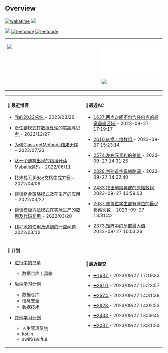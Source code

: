 
## Overview

[![wakatime](https://wakatime.com/badge/user/78591c59-95d5-4479-b2fc-988c35f31d59.svg)](https://wakatime.com/@78591c59-95d5-4479-b2fc-988c35f31d59) ![](https://gpvc.arturio.dev/0xcaffebabe)

![](https://img.shields.io/static/v1?label=LeetCode%20CN&message=0xcaffebabe&color=success) [![leetcode](https://img.shields.io/static/v1?label=Solved&message=892%20/%203480&color=success)](https://leetcode.cn/u/0xcaffebabe/) [![leetcode](https://img.shields.io/static/v1?label=Accepted&message=84.03%&color=success)](https://leetcode.cn/u/0xcaffebabe/)

<table border="0">
  <tr border="0">

  <td valign="top" width="60%">

  ![](https://github-readme-stats.vercel.app/api/wakatime?username=0xcaffebabe&layout=compact&langs_count=12&theme=dark&range=all_time)

  </td>

  <td valign="top" width="40%">

  ![](https://raw.githubusercontent.com/0xcaffebabe/github-stats/master/generated/overview.svg)
  ![](https://github-profile-summary-cards.vercel.app/api/cards/productive-time?username=0xcaffebabe&theme=github_dark&utcOffset=8)

  </td>
  </tr>

</table>

<table>

<tr>
<td valign="top" width="50%">

#### 📖 最近博客


* <a href="https://0xcaffebabe.github.io/%E4%BA%BA%E7%94%9F/2023/03/26/%E6%88%91%E7%9A%842022%E6%80%BB%E7%BB%93.html" target="_blank"> 我的2022总结 </a> - 2023/03/26 

    
* <a href="https://0xcaffebabe.github.io/%E8%AE%BE%E8%AE%A1%E6%A8%A1%E5%BC%8F/2022/12/27/%E8%B4%A3%E4%BB%BB%E9%93%BE%E6%A8%A1%E5%BC%8F%E5%9C%A8%E6%95%B0%E6%8D%AE%E5%A4%84%E7%90%86%E7%9A%84%E5%AE%9E%E8%B7%B5%E4%B8%8E%E6%80%9D%E8%80%83.html" target="_blank"> 责任链模式在数据处理的实践与思考 </a> - 2022/12/27 

    
* <a href="https://0xcaffebabe.github.io/jvm/2022/07/23/%E4%B8%BA%E4%BD%95Class.getMethods%E7%BB%93%E6%9E%9C%E6%97%A0%E5%BA%8F.html" target="_blank"> 为何Class.getMethods结果无序 </a> - 2022/07/23 

    
* <a href="https://0xcaffebabe.github.io/java/2022/06/11/%E4%BB%8E%E4%B8%80%E4%B8%AA%E9%9A%8F%E6%9C%BA%E5%87%BA%E7%8E%B0%E7%9A%84%E9%94%99%E8%AF%AF%E5%BC%80%E8%AF%BBMybatis%E6%BA%90%E7%A0%81.html" target="_blank"> 从一个随机出现的错误开读Mybatis源码 </a> - 2022/06/11 

    
* <a href="https://0xcaffebabe.github.io/%E6%97%A5%E5%B8%B8/2022/04/09/%E6%8A%80%E6%9C%AF%E6%A0%88%E6%97%A0%E5%85%B3doc%E6%96%87%E6%A1%A3%E7%94%9F%E6%88%90%E6%96%B9%E6%A1%88.html" target="_blank"> 技术栈无关doc文档生成方案 </a> - 2022/04/09 

    
* <a href="https://0xcaffebabe.github.io/%E8%AE%BE%E8%AE%A1%E6%A8%A1%E5%BC%8F/2022/03/27/%E8%B0%88%E8%B0%88%E7%BB%84%E5%90%88%E7%AD%96%E7%95%A5%E6%A8%A1%E5%BC%8F%E5%8F%8A%E5%9C%A8%E7%94%9F%E4%BA%A7%E7%9A%84%E5%BA%94%E7%94%A8.html" target="_blank"> 谈谈组合策略模式及在生产的应用 </a> - 2022/03/27 

    
* <a href="https://0xcaffebabe.github.io/%E8%AE%BE%E8%AE%A1%E6%A8%A1%E5%BC%8F/2022/03/20/%E8%B0%88%E8%B0%88%E6%A8%A1%E6%9D%BF%E6%96%B9%E6%B3%95%E6%A8%A1%E5%BC%8F%E5%9C%A8%E5%AE%9E%E9%99%85%E7%94%9F%E4%BA%A7%E7%9A%84%E5%BA%94%E7%94%A8%E5%8F%8A%E4%BB%A3%E7%A0%81%E5%A4%8D%E7%94%A8.html" target="_blank"> 谈谈模板方法模式在实际生产的应用及代码复用 </a> - 2022/03/20 

    
* <a href="https://0xcaffebabe.github.io/java/2022/03/12/%E7%BA%BF%E7%A8%8B%E6%B1%A0%E7%9A%84%E4%BD%BF%E7%94%A8%E5%8F%8A%E9%81%87%E5%88%B0%E7%9A%84%E4%B8%80%E4%BA%9B%E9%97%AE%E9%A2%98.html" target="_blank"> 线程池的使用及遇到的一些问题 </a> - 2022/03/12 

        

</td>

<td valign="top" width="50%">

#### 🔋最近AC


  * <a href="https://leetcode.cn/submissions/detail/470070523" target="_blank"> 1637.两点之间不包含任何点的最宽垂直区域 </a> - 2023-09-27 17:19:17 

    
  * <a href="https://leetcode.cn/submissions/detail/470028414" target="_blank"> 2610.转换二维数组 </a> - 2023-09-27 15:23:14 

    
  * <a href="https://leetcode.cn/submissions/detail/470011052" target="_blank"> 2574.左右元素和的差值 </a> - 2023-09-27 14:31:25 

    
  * <a href="https://leetcode.cn/submissions/detail/470004101" target="_blank"> 2828.判别首字母缩略词 </a> - 2023-09-27 14:02:40 

    
  * <a href="https://leetcode.cn/submissions/detail/470003381" target="_blank"> 2433.找出前缀异或的原始数组 </a> - 2023-09-27 13:59:03 

    
  * <a href="https://leetcode.cn/submissions/detail/469998284" target="_blank"> 2037.使每位学生都有座位的最少移动次数 </a> - 2023-09-27 13:31:42 

    
  * <a href="https://leetcode.cn/submissions/detail/469944316" target="_blank"> 2373.矩阵中的局部最大值 </a> - 2023-09-27 10:03:26 

    

</td>

</tr>

<tr>

<td valign="top" width="50%">

#### 📝 计划

- [进行中的书单](https://github.com/users/0xcaffebabe/projects/4)
  - 数据仓库工具箱


- [后端学习计划](https://github.com/users/0xcaffebabe/projects/1)
  - 数据仓库
  - 信息安全
  - 数据技术


- [其他学习计划](https://github.com/users/0xcaffebabe/projects/3)
  - 人生管理系统
  - kotlin
  - swift/swiftui


<td>

#### 🌴最近提交


  * <a href="https://github.com/0xcaffebabe/leetcode/commit/738fe5dd4e4b1faa9732587c38e9bf670af857e6" target="_blank"> ➕1637 </a> - 2023/09/27 17:19:33 

    
  * <a href="https://github.com/0xcaffebabe/leetcode/commit/90217b92ac2345dd91a44e052cd180d0357e7a69" target="_blank"> ➕2610 </a> - 2023/09/27 15:23:57 

    
  * <a href="https://github.com/0xcaffebabe/leetcode/commit/33cbb1fd5778bb17ffe0b3e14970d1ab8aa53d09" target="_blank"> ➕2574 </a> - 2023/09/27 14:31:38 

    
  * <a href="https://github.com/0xcaffebabe/leetcode/commit/a5b64f18ae32a55cd5ded366c2364aa384fa0b34" target="_blank"> ➕2828 </a> - 2023/09/27 14:02:53 

    
  * <a href="https://github.com/0xcaffebabe/leetcode/commit/aaf200412e3aa896da9371c881b19827d8c576cd" target="_blank"> ➕2433 </a> - 2023/09/27 13:59:45 

    
  * <a href="https://github.com/0xcaffebabe/leetcode/commit/9ac02d9f48b670b837b704ba18f13fb34162f249" target="_blank"> ➕2037 </a> - 2023/09/27 13:31:54 

    

</td>

</tr>

</table>

